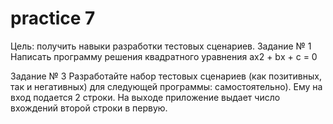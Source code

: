 # practice 7
Цель: получить навыки разработки тестовых сценариев.
Задание № 1 Написать программу решения квадратного уравнения ах2 + bх + с = 0

Задание № 3 Разработайте набор тестовых сценариев (как позитивных, так и
негативных)
для
следующей
программы:
самостоятельно). Ему на вход подается 2 строки. На выходе приложение выдает число
вхождений второй строки в первую.
